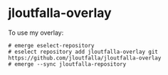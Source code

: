 # jloutfalla-overlay

To use my overlay:
```
# emerge eselect-repository
# eselect repository add jloutfalla-overlay git https://github.com/jloutfalla/jloutfalla-overlay
# emerge --sync jloutfalla-repository
```
